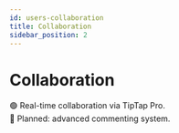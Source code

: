 ```yaml
---
id: users-collaboration
title: Collaboration
sidebar_position: 2
---
```


# Collaboration

🟢 Real-time collaboration via TipTap Pro.  
🔵 Planned: advanced commenting system.

